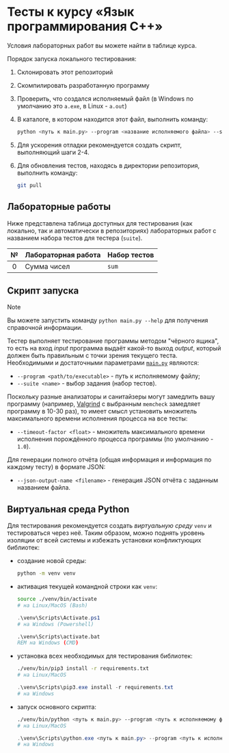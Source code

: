 # Тесты к курсу «Язык программирования C++»

Условия лабораторных работ вы можете найти в таблице курса.

Порядок запуска локального тестирования:

1. Склонировать этот репозиторий
2. Скомпилировать разработанную программу
3. Проверить, что создался исполняемый файл (в Windows по умолчанию это `a.exe`, в Linux - `a.out`)
4. В каталоге, в котором находится этот файл, выполнить команду:

    ```bash
    python <путь к main.py> --program <название исполняемого файла> --suite <набор тестов>
    ```

5. Для ускорения отладки рекомендуется создать скрипт, выполняющий шаги 2-4.
6. Для обновления тестов, находясь в директории репозитория, выполнить команду:

    ```bash
    git pull
    ```

## Лабораторные работы

Ниже представлена таблица доступных для тестирования (как локально, так и автоматически в репозиториях) лабораторных работ с названием набора тестов для тестера (`suite`).

| №  | Лабораторная работа | Набор тестов |
|:--:|:--------------------|:-------------|
| 0  | Сумма чисел         | `sum`        |

## Скрипт запуска

> [!NOTE]
> Вы можете запустить команду `python main.py --help` для получения справочной информации.

Тестер выполняет тестирование программы методом "чёрного ящика", то есть на вход *input* программа выдаёт какой-то выход *output*, который должен быть правильным с точки зрения текущего теста. Необходимыми и достаточными параметрами [`main.py`](main.py) являются:

* `--program <path/to/executable>` - путь к исполняемому файлу;
* `--suite <name>` - выбор задания (набор тестов).

Поскольку разные анализаторы и санитайзеры могут замедлить вашу программу (например, [Valgrind](https://valgrind.org/) с выбранным `memcheck` замедляет программу в 10-30 раз), то имеет смысл установить множитель максимального времени исполнения процесса на все тесты:

* `--timeout-factor <float>` - множитель максимального времени исполнения порождённого процесса программы (по умолчанию - `1.0`).

Для генерации полного отчёта (общая информация и информация по каждому тесту) в формате JSON:

* `--json-output-name <filename>` - генерация JSON отчёта с заданным названием файла.

## Виртуальная среда Python

Для тестирования рекомендуется создать *виртуальную среду* `venv` и тестироваться через неё. Таким образом, можно поднять уровень изоляции от всей системы и избежать установки конфликтующих библиотек:

* создание новой среды:

    ```bash
    python -m venv venv
    ```

* активация текущей командной строки как `venv`:

    ```bash
    source ./venv/bin/activate
    # на Linux/MacOS (Bash)
    ```

    ```powershell
    .\venv\Scripts\Activate.ps1
    # на Windows (Powershell)
    ```

    ```bat
    .\venv\Scripts\activate.bat
    REM на Windows (CMD)
    ```

* установка всех необходимых для тестирования библиотек:

    ```bash
    ./venv/bin/pip3 install -r requirements.txt
    # на Linux/MacOS
    ```

    ```powershell
    .\venv\Scripts\pip3.exe install -r requirements.txt
    # на Windows
    ```

* запуск основного скрипта:

    ```bash
    ./venv/bin/python <путь к main.py> --program <путь к исполняемому файлу> --suite <набор тестов>
    # на Linux/MacOS
    ```

    ```powershell
    .\venv\Scripts\python.exe <путь к main.py> --program <путь к исполняемому файлу> --suite <набор тестов>
    # на Windows
    ```
